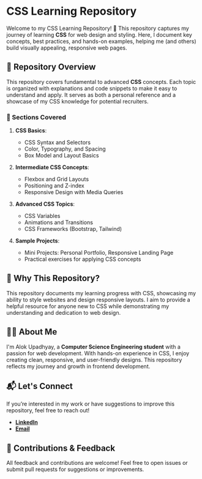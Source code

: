 # CSS Learning Repository

Welcome to my CSS Learning Repository! 🎨 This repository captures my journey of learning **CSS** for web design and styling. Here, I document key concepts, best practices, and hands-on examples, helping me (and others) build visually appealing, responsive web pages.

## 📘 Repository Overview

This repository covers fundamental to advanced **CSS** concepts. Each topic is organized with explanations and code snippets to make it easy to understand and apply. It serves as both a personal reference and a showcase of my CSS knowledge for potential recruiters.

### 📂 Sections Covered

1. **CSS Basics**:
   - CSS Syntax and Selectors
   - Color, Typography, and Spacing
   - Box Model and Layout Basics

2. **Intermediate CSS Concepts**:
   - Flexbox and Grid Layouts
   - Positioning and Z-index
   - Responsive Design with Media Queries

3. **Advanced CSS Topics**:
   - CSS Variables
   - Animations and Transitions
   - CSS Frameworks (Bootstrap, Tailwind)

4. **Sample Projects**:
   - Mini Projects: Personal Portfolio, Responsive Landing Page
   - Practical exercises for applying CSS concepts

## 🚀 Why This Repository?

This repository documents my learning progress with CSS, showcasing my ability to style websites and design responsive layouts. I aim to provide a helpful resource for anyone new to CSS while demonstrating my understanding and dedication to web design.

## 👨‍💻 About Me

I'm Alok Upadhyay, a **Computer Science Engineering student** with a passion for web development. With hands-on experience in CSS, I enjoy creating clean, responsive, and user-friendly designs. This repository reflects my journey and growth in frontend development.

## 📬 Let's Connect

If you’re interested in my work or have suggestions to improve this repository, feel free to reach out!

- **[LinkedIn](https://www.linkedin.com/in/alok-upadhyay0320?utm_source=share&utm_campaign=share_via&utm_content=profile&utm_medium=android_app)**
- **[Email](mailto:alokupadhyay0188@gmail.com)**

## 🤝 Contributions & Feedback

All feedback and contributions are welcome! Feel free to open issues or submit pull requests for suggestions or improvements.
